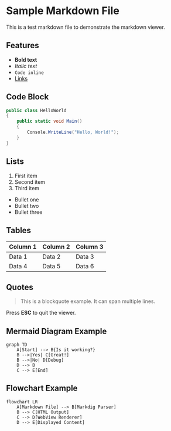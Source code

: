 # Sample Markdown File

This is a test markdown file to demonstrate the markdown viewer.

## Features

- **Bold text**
- *Italic text*
- `Code inline`
- [Links](https://example.com)

## Code Block

```csharp
public class HelloWorld
{
    public static void Main()
    {
        Console.WriteLine("Hello, World!");
    }
}
```

## Lists

1. First item
2. Second item
3. Third item

- Bullet one
- Bullet two
- Bullet three

## Tables

| Column 1 | Column 2 | Column 3 |
|----------|----------|----------|
| Data 1   | Data 2   | Data 3   |
| Data 4   | Data 5   | Data 6   |

## Quotes

> This is a blockquote example.
> It can span multiple lines.

Press **ESC** to quit the viewer.

## Mermaid Diagram Example

```mermaid
graph TD
    A[Start] --> B{Is it working?}
    B -->|Yes| C[Great!]
    B -->|No| D[Debug]
    D --> B
    C --> E[End]
```

## Flowchart Example

```mermaid
flowchart LR
    A[Markdown File] --> B[Markdig Parser]
    B --> C[HTML Output]
    C --> D[WebView Renderer]
    D --> E[Displayed Content]
```